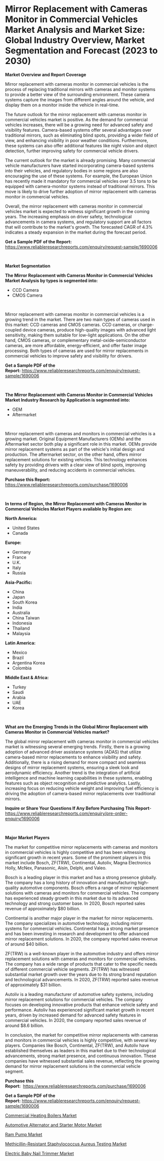 <p><h1>Mirror Replacement with Cameras Monitor in Commercial Vehicles Market Analysis and Market Size: Global Industry Overview, Market Segmentation and Forecast (2023 to 2030)</h1></p><p><strong>Market Overview and Report Coverage</strong></p>
<p><p>Mirror replacement with cameras monitor in commercial vehicles is the process of replacing traditional mirrors with cameras and monitor systems to provide a better view of the surrounding environment. These camera systems capture the images from different angles around the vehicle, and display them on a monitor inside the vehicle in real-time.</p><p>The future outlook for the mirror replacement with cameras monitor in commercial vehicles market is positive. As the demand for commercial vehicles increases, there will be a growing need for advanced safety and visibility features. Camera-based systems offer several advantages over traditional mirrors, such as eliminating blind spots, providing a wider field of view, and enhancing visibility in poor weather conditions. Furthermore, these systems can also offer additional features like night vision and object detection, further improving safety for commercial vehicle drivers.</p><p>The current outlook for the market is already promising. Many commercial vehicle manufacturers have started incorporating camera-based systems into their vehicles, and regulatory bodies in some regions are also encouraging the use of these systems. For example, the European Union has recently made it mandatory for commercial vehicles over 3.5 tons to be equipped with camera-monitor systems instead of traditional mirrors. This move is likely to drive further adoption of mirror replacement with cameras monitor in commercial vehicles.</p><p>Overall, the mirror replacement with cameras monitor in commercial vehicles market is expected to witness significant growth in the coming years. The increasing emphasis on driver safety, technological advancements in camera systems, and regulatory support are all factors that will contribute to the market's growth. The forecasted CAGR of 4.3% indicates a steady expansion in the market during the forecast period.</p></p>
<p><strong>Get a Sample PDF of the Report:</strong> <a href="https://www.reliableresearchreports.com/enquiry/request-sample/1690006">https://www.reliableresearchreports.com/enquiry/request-sample/1690006</a></p>
<p>&nbsp;</p>
<p><strong>Market Segmentation</strong></p>
<p><strong>The Mirror Replacement with Cameras Monitor in Commercial Vehicles Market Analysis by types is segmented into:</strong></p>
<p><ul><li>CCD Camera</li><li>CMOS Camera</li></ul></p>
<p>&nbsp;</p>
<p><p>Mirror replacement with cameras monitor in commercial vehicles is a growing trend in the market. There are two main types of cameras used in this market: CCD cameras and CMOS cameras. CCD cameras, or charge-coupled device cameras, produce high-quality images with advanced light sensitivity, making them suitable for low-light applications. On the other hand, CMOS cameras, or complementary metal-oxide-semiconductor cameras, are more affordable, energy-efficient, and offer faster image processing. Both types of cameras are used for mirror replacements in commercial vehicles to improve safety and visibility for drivers.</p></p>
<p><strong>Get a Sample PDF of the Report:</strong>&nbsp;<a href="https://www.reliableresearchreports.com/enquiry/request-sample/1690006">https://www.reliableresearchreports.com/enquiry/request-sample/1690006</a></p>
<p>&nbsp;</p>
<p><strong>The Mirror Replacement with Cameras Monitor in Commercial Vehicles Market Industry Research by Application is segmented into:</strong></p>
<p><ul><li>OEM</li><li>Aftermarket</li></ul></p>
<p>&nbsp;</p>
<p><p>Mirror replacement with cameras and monitors in commercial vehicles is a growing market. Original Equipment Manufacturers (OEMs) and the Aftermarket sector both play a significant role in this market. OEMs provide mirror replacement systems as part of the vehicle's initial design and production. The aftermarket sector, on the other hand, offers mirror replacement solutions for existing vehicles. This technology enhances safety by providing drivers with a clear view of blind spots, improving maneuverability, and reducing accidents in commercial vehicles.</p></p>
<p><strong>Purchase this Report:</strong>&nbsp; <a href="https://www.reliableresearchreports.com/purchase/1690006">https://www.reliableresearchreports.com/purchase/1690006</a></p>
<p>&nbsp;</p>
<p><strong>In terms of Region, the Mirror Replacement with Cameras Monitor in Commercial Vehicles Market Players available by Region are:</strong></p>
<p>
    <p> <strong> North America: </strong>
        <ul>
            <li>United States</li>
            <li>Canada</li>
        </ul>
        </p> 
    <p> <strong> Europe: </strong>
        <ul>
            <li>Germany</li>
            <li>France</li>
            <li>U.K.</li>
            <li>Italy</li>
            <li>Russia</li>
        </ul>
        </p> 
    <p> <strong> Asia-Pacific: </strong>
        <ul>
            <li>China</li>
            <li>Japan</li>
            <li>South Korea</li>
            <li>India</li>
            <li>Australia</li>
            <li>China Taiwan</li>
            <li>Indonesia</li>
            <li>Thailand</li>
            <li>Malaysia</li>
        </ul>
        </p> 
    <p> <strong> Latin America: </strong>
        <ul>
            <li>Mexico</li>
            <li>Brazil</li>
            <li>Argentina Korea</li>
            <li>Colombia</li>
        </ul>
        </p> 
    <p> <strong> Middle East & Africa: </strong>
        <ul>
            <li>Turkey</li>
            <li>Saudi</li>
            <li>Arabia</li>
            <li>UAE</li>
            <li>Korea</li>
        </ul>
    </p>
    </p>
<p>&nbsp;</p>
<p><strong>What are the Emerging Trends in the Global Mirror Replacement with Cameras Monitor in Commercial Vehicles market?</strong></p>
<p><p>The global mirror replacement with cameras monitor in commercial vehicles market is witnessing several emerging trends. Firstly, there is a growing adoption of advanced driver assistance systems (ADAS) that utilize camera-based mirror replacements to enhance visibility and safety. Additionally, there is a rising demand for more compact and seamless designs of mirror replacement systems, ensuring a sleek look and aerodynamic efficiency. Another trend is the integration of artificial intelligence and machine learning capabilities in these systems, enabling features such as object recognition and predictive analytics. Lastly, increasing focus on reducing vehicle weight and improving fuel efficiency is driving the adoption of camera-based mirror replacements over traditional mirrors.</p></p>
<p><strong>Inquire or Share Your Questions If Any Before Purchasing This Report</strong>- <a href="https://www.reliableresearchreports.com/enquiry/pre-order-enquiry/1690006">https://www.reliableresearchreports.com/enquiry/pre-order-enquiry/1690006</a></p>
<p>&nbsp;</p>
<p><strong>Major Market Players</strong></p>
<p><p>The market for competitive mirror replacements with cameras and monitors in commercial vehicles is highly competitive and has been witnessing significant growth in recent years. Some of the prominent players in this market include Bosch, ZF(TRW), Continental, Autoliv, Magna Electronics Holly, McNex, Panasonic, Aisin, Delphi, and Valeo.</p><p>Bosch is a leading player in this market and has a strong presence globally. The company has a long history of innovation and manufacturing high-quality automotive components. Bosch offers a range of mirror replacement solutions with cameras and monitors for commercial vehicles. The company has experienced steady growth in this market due to its advanced technology and strong customer base. In 2020, Bosch reported sales revenue of approximately $80 billion.</p><p>Continental is another major player in the market for mirror replacements. The company specializes in automotive technology, including mirror systems for commercial vehicles. Continental has a strong market presence and has been investing in research and development to offer advanced mirror replacement solutions. In 2020, the company reported sales revenue of around $40 billion.</p><p>ZF(TRW) is a well-known player in the automotive industry and offers mirror replacement solutions with cameras and monitors for commercial vehicles. The company has a wide range of products that cater to the specific needs of different commercial vehicle segments. ZF(TRW) has witnessed substantial market growth over the years due to its strong brand reputation and technological advancements. In 2020, ZF(TRW) reported sales revenue of approximately $31 billion.</p><p>Autoliv is a leading manufacturer of automotive safety systems, including mirror replacement solutions for commercial vehicles. The company focuses on developing innovative products that enhance vehicle safety and performance. Autoliv has experienced significant market growth in recent years, driven by increased demand for advanced safety features in commercial vehicles. In 2020, the company reported sales revenue of around $8.6 billion.</p><p>In conclusion, the market for competitive mirror replacements with cameras and monitors in commercial vehicles is highly competitive, with several key players. Companies like Bosch, Continental, ZF(TRW), and Autoliv have established themselves as leaders in this market due to their technological advancements, strong market presence, and continuous innovation. These companies have witnessed substantial sales revenue, reflecting the growing demand for mirror replacement solutions in the commercial vehicle segment.</p></p>
<p><strong>Purchase this Report:</strong>&nbsp;&nbsp;<a href="https://www.reliableresearchreports.com/purchase/1690006">https://www.reliableresearchreports.com/purchase/1690006</a></p>
<p></p>
<p><strong>Get a Sample PDF of the Report:</strong>&nbsp;<a href="https://www.reliableresearchreports.com/enquiry/request-sample/1690006">https://www.reliableresearchreports.com/enquiry/request-sample/1690006</a></p>
<p><p><a href="https://github.com/gshchiplitsov/Market-Research-Report-List-1/blob/main/commercial-heating-boilers-market.md">Commercial Heating Boilers Market</a></p><p><a href="https://github.com/rahu1503/Market-Research-Report-List-1/blob/main/automotive-alternator-and-starter-motor-market.md">Automotive Alternator and Starter Motor Market</a></p><p><a href="https://medium.com/@juliecastro06/ram-pump-market-analysis-and-sze-forecasted-for-period-from-2023-to-2030-b243cb61ded0">Ram Pump Market</a></p><p><a href="https://www.linkedin.com/pulse/methicillin-resistant-staphylococcus-aureus-testing-market-1f/">Methicillin-Resistant Staphylococcus Aureus Testing Market</a></p><p><a href="https://www.linkedin.com/pulse/electric-baby-nail-trimmer-market-share-amp-new-trends/">Electric Baby Nail Trimmer Market</a></p></p>